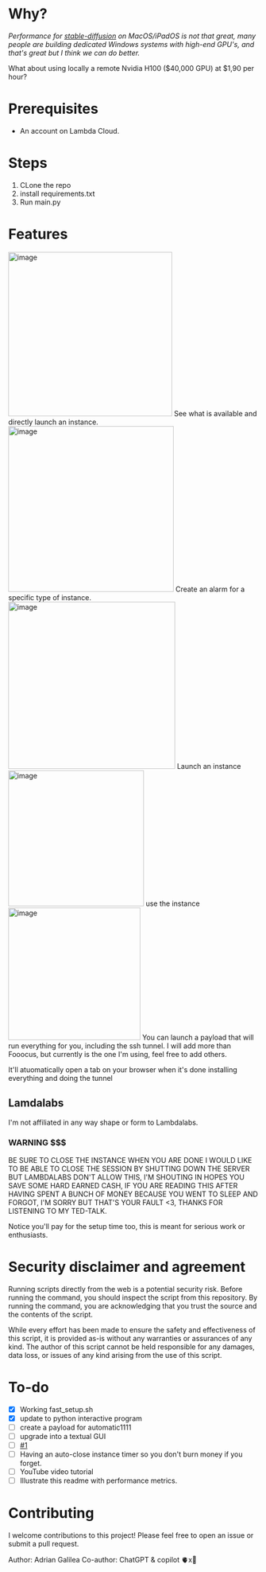 # Why?
_Performance for [stable-diffusion](https://github.com/AUTOMATIC1111/stable-diffusion-webui) on MacOS/iPadOS is not that great, many people are building dedicated Windows systems with high-end GPU's, and that's great but I think we can do better._

What about using locally a remote Nvidia H100 ($40,000 GPU) at $1,90 per hour?

# Prerequisites
- An account on Lambda Cloud.

# Steps
1. CLone the repo
2. install requirements.txt
3. Run main.py

# Features
<img width="330" alt="image" src="https://github.com/adriangalilea/LambdaTunnel/assets/90320947/4c0f00d4-dcb8-42bf-8dc9-04c128a1cd2d">
See what is available and directly launch an instance.

<img width="333" alt="image" src="https://github.com/adriangalilea/LambdaTunnel/assets/90320947/7d93326e-a15b-49ba-9928-a49a07023e63">
Create an alarm for a specific type of instance.

<img width="336" alt="image" src="https://github.com/adriangalilea/LambdaTunnel/assets/90320947/7767a49c-87e2-483d-be3b-4c879b41dbcd">
Launch an instance

<img width="273" alt="image" src="https://github.com/adriangalilea/LambdaTunnel/assets/90320947/282db9b6-739f-4133-b15a-c1869d265ab1">
use the instance

<img width="266" alt="image" src="https://github.com/adriangalilea/LambdaTunnel/assets/90320947/119214b5-f129-4b37-9e79-6f01e76bf25a">
You can launch a payload that will run everything for you, including the ssh tunnel. I will add more than Fooocus, but currently is the one I'm using, feel free to add others.

It'll atuomatically open a tab on your browser when it's done installing everything and doing the tunnel



## Lamdalabs
I'm not affiliated in any way shape or form to Lambdalabs.

### WARNING $$$
BE SURE TO CLOSE THE INSTANCE WHEN YOU ARE DONE I WOULD LIKE TO BE ABLE TO CLOSE THE SESSION BY SHUTTING DOWN THE SERVER BUT LAMBDALABS DON'T ALLOW THIS, I'M SHOUTING IN HOPES YOU SAVE SOME HARD EARNED CASH, IF YOU ARE READING THIS AFTER HAVING SPENT A BUNCH OF MONEY BECAUSE YOU WENT TO SLEEP AND FORGOT, I'M SORRY BUT THAT'S YOUR FAULT <3, THANKS FOR LISTENING TO MY TED-TALK.

Notice you'll pay for the setup time too, this is meant for serious work or enthusiasts.

# Security disclaimer and agreement
Running scripts directly from the web is a potential security risk. Before running the command, you should inspect the script from this repository. By running the command, you are acknowledging that you trust the source and the contents of the script.

While every effort has been made to ensure the safety and effectiveness of this script, it is provided as-is without any warranties or assurances of any kind. The author of this script cannot be held responsible for any damages, data loss, or issues of any kind arising from the use of this script.


# To-do
- [x] Working fast_setup.sh
- [x] update to python interactive program
- [ ] create a payload for automatic1111
- [ ] upgrade into a textual GUI
- [ ] [#1](https://github.com/adriangalilea/LambdaTunnel/issues/1)
- [ ] Having an auto-close instance timer so you don't burn money if you forget.
- [ ] YouTube video tutorial
- [ ] Illustrate this readme with performance metrics.

# Contributing
I welcome contributions to this project! Please feel free to open an issue or submit a pull request.

Author: Adrian Galilea
Co-author: ChatGPT & copilot
🫀x🤖
